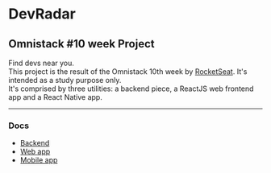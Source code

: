 DevRadar
===
Omnistack #10 week Project
---

Find devs near you.<br>
This project is the result of the Omnistack 10th week by [RocketSeat](https://rocketseat.com.br/). It's intended as a study purpose only.<br>
It's comprised by three utilities: a backend piece, a ReactJS web frontend app and a React Native app.
***
### Docs
- [Backend](backend)
- [Web app](web)
- [Mobile app](mobile)